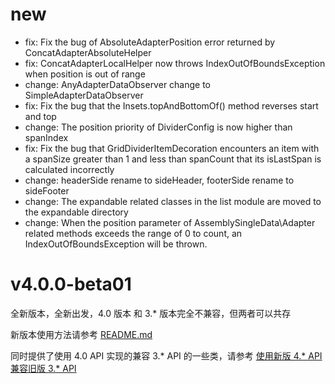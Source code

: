 # new
* fix: Fix the bug of AbsoluteAdapterPosition error returned by ConcatAdapterAbsoluteHelper 
* fix: ConcatAdapterLocalHelper now throws IndexOutOfBoundsException when position is out of range
* change: AnyAdapterDataObserver change to SimpleAdapterDataObserver
* fix: Fix the bug that the Insets.topAndBottomOf() method reverses start and top
* change: The position priority of DividerConfig is now higher than spanIndex
* fix: Fix the bug that GridDividerItemDecoration encounters an item with a spanSize greater than 1 and less than spanCount that its isLastSpan is calculated incorrectly
* change: headerSide rename to sideHeader, footerSide rename to sideFooter
* change: The expandable related classes in the list module are moved to the expandable directory
* change: When the position parameter of AssemblySingleData\Adapter related methods exceeds the range of 0 to count, an IndexOutOfBoundsException will be thrown.


# v4.0.0-beta01

全新版本，全新出发，4.0 版本 和 3.\* 版本完全不兼容，但两者可以共存

新版本使用方法请参考 [README.md](README.md)

同时提供了使用 4.0 API 实现的兼容 3.\* API 的一些类，请参考 [使用新版 4.* API 兼容旧版 3.* API](docs/wiki/old_api_compat.md)